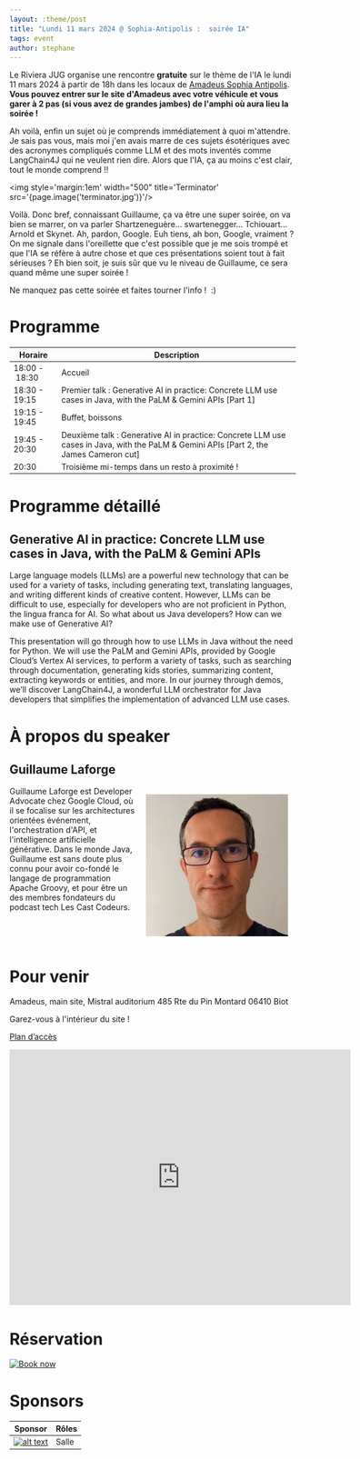 ```yaml
---
layout: :theme/post
title: "Lundi 11 mars 2024 @ Sophia-Antipolis :  soirée IA"
tags: event
author: stephane
---
```


Le Riviera JUG organise une rencontre **gratuite** sur le thème de l'IA le lundi 11 mars 2024 à partir de 18h dans les locaux de [Amadeus Sophia Antipolis](url:https://goo.gl/maps/agQMwmE74eWqqQvd8).
**Vous pouvez entrer sur le site d'Amadeus avec votre véhicule et vous garer à 2 pas (si vous avez de grandes jambes) de l'amphi où aura lieu la soirée !**

Ah voilà, enfin un sujet où je comprends immédiatement à quoi m'attendre. Je sais pas vous, mais moi j'en avais marre de ces sujets ésotériques avec des acronymes compliqués comme LLM et des mots inventés comme LangChain4J qui ne veulent rien dire. Alors que l'IA, ça au moins c'est clair, tout le monde comprend !!

<img style='margin:1em'  width="500" title='Terminator' src='{page.image('terminator.jpg')}'/>

Voilà. Donc bref, connaissant Guillaume, ça va être une super soirée, on va bien se marrer, on va parler Shartzeneguère… swartenegger… Tchiouart… Arnold et Skynet. Ah, pardon, Google. Euh tiens, ah bon, Google, vraiment ? On me signale dans l'oreillette que c'est possible que je me sois trompé et que l'IA se réfère à autre chose et que ces présentations soient tout à fait sérieuses ? Eh bien soit, je suis sûr que vu le niveau de Guillaume, ce sera quand même une super soirée !

Ne manquez pas cette soirée et faites tourner l'info !  :)


# Programme

|Horaire|Description|
|---|---|
|18:00 - 18:30|Accueil|
|18:30 - 19:15|Premier talk : Generative AI in practice: Concrete LLM use cases in Java, with the PaLM & Gemini APIs [Part 1]|
|19:15 - 19:45|Buffet, boissons|
|19:45 - 20:30|Deuxième talk : Generative AI in practice: Concrete LLM use cases in Java, with the PaLM & Gemini APIs [Part 2, the James Cameron cut]|
|20:30|Troisième mi-temps dans un resto à proximité !|

# Programme détaillé

## Generative AI in practice: Concrete LLM use cases in Java, with the PaLM & Gemini APIs

Large language models (LLMs) are a powerful new technology that can be used for a variety of tasks, including generating text, translating languages, and writing different kinds of creative content. However, LLMs can be difficult to use, especially for developers who are not proficient in Python, the lingua franca for AI. So what about us Java developers? How can we make use of Generative AI?

This presentation will go through how to use LLMs in Java without the need for Python. We will use the PaLM and Gemini APIs, provided by Google Cloud’s Vertex AI services, to perform a variety of tasks, such as searching through documentation, generating kids stories, summarizing content, extracting keywords or entities, and more. In our journey through demos, we’ll discover LangChain4J, a wonderful LLM orchestrator for Java developers that simplifies the implementation of advanced LLM use cases.

# À propos du speaker

## Guillaume Laforge

<img style='float: right; margin:1em'  width="250" title='Guillaume Laforge' src='guillaume-laforge.jpg'/>

Guillaume Laforge est Developer Advocate chez Google Cloud, où il se focalise sur les architectures orientées événement, l'orchestration d'API, et l'intelligence artificielle générative.
Dans le monde Java, Guillaume est sans doute plus connu pour avoir co-fondé le langage de programmation Apache Groovy, et pour être un des membres fondateurs du podcast tech Les Cast Codeurs.

<br style="clear: right"/>

# Pour venir

Amadeus, main site, Mistral auditorium
485 Rte du Pin Montard
06410 Biot

Garez-vous à l'intérieur du site !

[Plan d’accès](https://goo.gl/maps/agQMwmE74eWqqQvd8)

<iframe src="https://www.google.com/maps/embed?pb=!1m18!1m12!1m3!1d2334.61087379998!2d7.057556422906037!3d43.62195443006717!2m3!1f0!2f0!3f0!3m2!1i1024!2i768!4f13.1!3m3!1m2!1s0x12cc2b7cba432085%3A0xcb5e30e756ebb5c5!2sAmadeus%20Main%20Site!5e0!3m2!1sen!2sfr!4v1648131547103!5m2!1sen!2sfr" width="600" height="450" style="border:0;" allowfullscreen="" loading="lazy"></iframe>


# Réservation

<a href="https://www.ticketsource.eu/booking/t-nozeazz">
<img border="0" width="260" height="112" alt="Book now"
src="https://www.ticketsource.eu/images/bookNow/bookNow-black-large.png">
</a>

# Sponsors

|Sponsor|Rôles|
|---|---|
|[![alt text]({site.page('Sponsors/index.md').image('amadeus.png')})](https://amadeus.com/fr)  | Salle|
